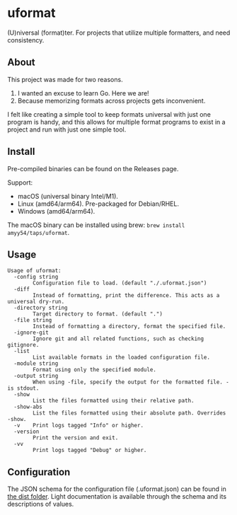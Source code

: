 # uformat

(U)niversal (format)ter. For projects that utilize multiple formatters, and need
consistency.

## About

This project was made for two reasons.

1. I wanted an excuse to learn Go. Here we are!
1. Because memorizing formats across projects gets inconvenient.

I felt like creating a simple tool to keep formats universal with just one
program is handy, and this allows for multiple format programs to exist in a
project and run with just one simple tool.

## Install

Pre-compiled binaries can be found on the Releases page.

Support:

- macOS (universal binary Intel/M1).
- Linux (amd64/arm64). Pre-packaged for Debian/RHEL.
- Windows (amd64/arm64).

The macOS binary can be installed using brew:
`brew install amyy54/taps/uformat`.

## Usage

```
Usage of uformat:
  -config string
        Configuration file to load. (default "./.uformat.json")
  -diff
        Instead of formatting, print the difference. This acts as a universal dry-run.
  -directory string
        Target directory to format. (default ".")
  -file string
        Instead of formatting a directory, format the specified file.
  -ignore-git
        Ignore git and all related functions, such as checking gitignore.
  -list
        List available formats in the loaded configuration file.
  -module string
        Format using only the specified module.
  -output string
        When using -file, specify the output for the formatted file. - is stdout.
  -show
        List the files formatted using their relative path.
  -show-abs
        List the files formatted using their absolute path. Overrides -show.
  -v    Print logs tagged "Info" or higher.
  -version
        Print the version and exit.
  -vv
        Print logs tagged "Debug" or higher.
```

## Configuration

The JSON schema for the configuration file (.uformat.json) can be found in
[the dist folder](dist/.uformat.schema.json). Light documentation is available
through the schema and its descriptions of values.
